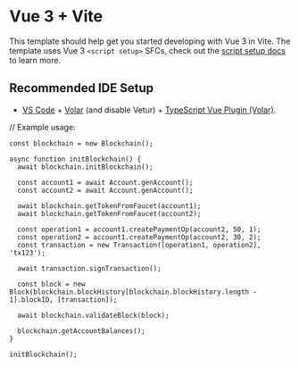# Vue 3 + Vite

This template should help get you started developing with Vue 3 in Vite. The template uses Vue 3 `<script setup>` SFCs, check out the [script setup docs](https://v3.vuejs.org/api/sfc-script-setup.html#sfc-script-setup) to learn more.

## Recommended IDE Setup

- [VS Code](https://code.visualstudio.com/) + [Volar](https://marketplace.visualstudio.com/items?itemName=Vue.volar) (and disable Vetur) + [TypeScript Vue Plugin (Volar)](https://marketplace.visualstudio.com/items?itemName=Vue.vscode-typescript-vue-plugin).

// Example usage:

    const blockchain = new Blockchain();

    async function initBlockchain() {
      await blockchain.initBlockchain();

      const account1 = await Account.genAccount();
      const account2 = await Account.genAccount();

      await blockchain.getTokenFromFaucet(account1);
      await blockchain.getTokenFromFaucet(account2);

      const operation1 = account1.createPaymentOp(account2, 50, 1);
      const operation2 = account1.createPaymentOp(account2, 30, 2);
      const transaction = new Transaction([operation1, operation2], 'tx123');

      await transaction.signTransaction();

      const block = new Block(blockchain.blockHistory[blockchain.blockHistory.length - 1].blockID, [transaction]);

      await blockchain.validateBlock(block);

      blockchain.getAccountBalances();
    }

    initBlockchain();
